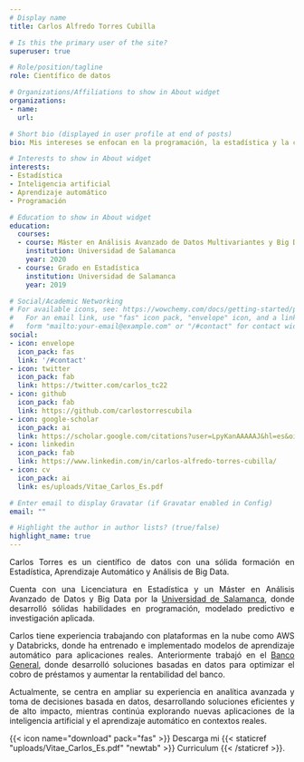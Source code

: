 ```yaml
---
# Display name
title: Carlos Alfredo Torres Cubilla

# Is this the primary user of the site?
superuser: true

# Role/position/tagline
role: Científico de datos

# Organizations/Affiliations to show in About widget
organizations:
- name: 
  url: 

# Short bio (displayed in user profile at end of posts)
bio: Mis intereses se enfocan en la programación, la estadística y la ciencia de datos.

# Interests to show in About widget
interests:
- Estadística
- Inteligencia artificial
- Aprendizaje automático
- Programación

# Education to show in About widget
education:
  courses:
  - course: Máster en Análisis Avanzado de Datos Multivariantes y Big Data
    institution: Universidad de Salamanca
    year: 2020
  - course: Grado en Estadística
    institution: Universidad de Salamanca
    year: 2019

# Social/Academic Networking
# For available icons, see: https://wowchemy.com/docs/getting-started/page-builder/#icons
#   For an email link, use "fas" icon pack, "envelope" icon, and a link in the
#   form "mailto:your-email@example.com" or "/#contact" for contact widget.
social:
- icon: envelope
  icon_pack: fas
  link: '/#contact'
- icon: twitter
  icon_pack: fab
  link: https://twitter.com/carlos_tc22
- icon: github
  icon_pack: fab
  link: https://github.com/carlostorrescubila
- icon: google-scholar  
  icon_pack: ai
  link: https://scholar.google.com/citations?user=LpyKanAAAAAJ&hl=es&oi=sra
- icon: linkedin
  icon_pack: fab
  link: https://www.linkedin.com/in/carlos-alfredo-torres-cubilla/
- icon: cv
  icon_pack: ai
  link: es/uploads/Vitae_Carlos_Es.pdf

# Enter email to display Gravatar (if Gravatar enabled in Config)
email: ""

# Highlight the author in author lists? (true/false)
highlight_name: true
---
```


<div style="text-align: justify;">

Carlos Torres es un científico de datos con una sólida formación en Estadística, Aprendizaje Automático y Análisis de Big Data.

Cuenta con una Licenciatura en Estadística y un Máster en Análisis Avanzado de Datos y Big Data por la [Universidad de Salamanca](https://www.usal.es/), donde desarrolló sólidas habilidades en programación, modelado predictivo e investigación aplicada.

Carlos tiene experiencia trabajando con plataformas en la nube como AWS y Databricks, donde ha entrenado e implementado modelos de aprendizaje automático para aplicaciones reales. Anteriormente trabajó en el [Banco General](https://www.bgeneral.com/), donde desarrolló soluciones basadas en datos para optimizar el cobro de préstamos y aumentar la rentabilidad del banco.

Actualmente, se centra en ampliar su experiencia en analítica avanzada y toma de decisiones basada en datos, desarrollando soluciones eficientes y de alto impacto, mientras continúa explorando nuevas aplicaciones de la inteligencia artificial y el aprendizaje automático en contextos reales.

</div>

{{< icon name="download" pack="fas" >}} Descarga mi {{< staticref "uploads/Vitae_Carlos_Es.pdf" "newtab" >}} Curriculum {{< /staticref >}}.
